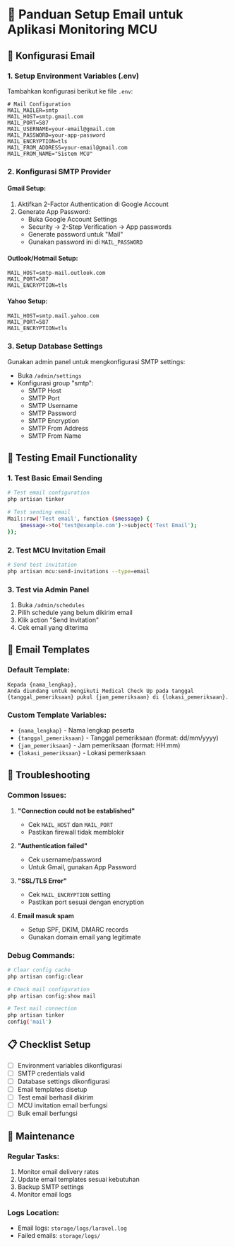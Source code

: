 # 📧 Panduan Setup Email untuk Aplikasi Monitoring MCU

## 🔧 Konfigurasi Email

### 1. **Setup Environment Variables (.env)**

Tambahkan konfigurasi berikut ke file `.env`:

```env
# Mail Configuration
MAIL_MAILER=smtp
MAIL_HOST=smtp.gmail.com
MAIL_PORT=587
MAIL_USERNAME=your-email@gmail.com
MAIL_PASSWORD=your-app-password
MAIL_ENCRYPTION=tls
MAIL_FROM_ADDRESS=your-email@gmail.com
MAIL_FROM_NAME="Sistem MCU"
```

### 2. **Konfigurasi SMTP Provider**

#### **Gmail Setup:**
1. Aktifkan 2-Factor Authentication di Google Account
2. Generate App Password:
   - Buka Google Account Settings
   - Security → 2-Step Verification → App passwords
   - Generate password untuk "Mail"
   - Gunakan password ini di `MAIL_PASSWORD`

#### **Outlook/Hotmail Setup:**
```env
MAIL_HOST=smtp-mail.outlook.com
MAIL_PORT=587
MAIL_ENCRYPTION=tls
```

#### **Yahoo Setup:**
```env
MAIL_HOST=smtp.mail.yahoo.com
MAIL_PORT=587
MAIL_ENCRYPTION=tls
```

### 3. **Setup Database Settings**

Gunakan admin panel untuk mengkonfigurasi SMTP settings:
- Buka `/admin/settings`
- Konfigurasi group "smtp":
  - SMTP Host
  - SMTP Port  
  - SMTP Username
  - SMTP Password
  - SMTP Encryption
  - SMTP From Address
  - SMTP From Name

## 🧪 Testing Email Functionality

### 1. **Test Basic Email Sending**

```bash
# Test email configuration
php artisan tinker

# Test sending email
Mail::raw('Test email', function ($message) {
    $message->to('test@example.com')->subject('Test Email');
});
```

### 2. **Test MCU Invitation Email**

```bash
# Send test invitation
php artisan mcu:send-invitations --type=email
```

### 3. **Test via Admin Panel**

1. Buka `/admin/schedules`
2. Pilih schedule yang belum dikirim email
3. Klik action "Send Invitation"
4. Cek email yang diterima

## 📝 Email Templates

### **Default Template:**
```
Kepada {nama_lengkap}, 
Anda diundang untuk mengikuti Medical Check Up pada tanggal {tanggal_pemeriksaan} pukul {jam_pemeriksaan} di {lokasi_pemeriksaan}.
```

### **Custom Template Variables:**
- `{nama_lengkap}` - Nama lengkap peserta
- `{tanggal_pemeriksaan}` - Tanggal pemeriksaan (format: dd/mm/yyyy)
- `{jam_pemeriksaan}` - Jam pemeriksaan (format: HH:mm)
- `{lokasi_pemeriksaan}` - Lokasi pemeriksaan

## 🚨 Troubleshooting

### **Common Issues:**

1. **"Connection could not be established"**
   - Cek `MAIL_HOST` dan `MAIL_PORT`
   - Pastikan firewall tidak memblokir

2. **"Authentication failed"**
   - Cek username/password
   - Untuk Gmail, gunakan App Password

3. **"SSL/TLS Error"**
   - Cek `MAIL_ENCRYPTION` setting
   - Pastikan port sesuai dengan encryption

4. **Email masuk spam**
   - Setup SPF, DKIM, DMARC records
   - Gunakan domain email yang legitimate

### **Debug Commands:**

```bash
# Clear config cache
php artisan config:clear

# Check mail configuration
php artisan config:show mail

# Test mail connection
php artisan tinker
config('mail')
```

## 📋 Checklist Setup

- [ ] Environment variables dikonfigurasi
- [ ] SMTP credentials valid
- [ ] Database settings dikonfigurasi
- [ ] Email templates disetup
- [ ] Test email berhasil dikirim
- [ ] MCU invitation email berfungsi
- [ ] Bulk email berfungsi

## 🔄 Maintenance

### **Regular Tasks:**
1. Monitor email delivery rates
2. Update email templates sesuai kebutuhan
3. Backup SMTP settings
4. Monitor email logs

### **Logs Location:**
- Email logs: `storage/logs/laravel.log`
- Failed emails: `storage/logs/`
